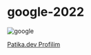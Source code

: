 # google-2022

![google](https://user-images.githubusercontent.com/112481266/190000397-482d3e99-5c2a-4e0c-bbc3-7a0722a8d1fc.png)

[Patika.dev Profilim](https://app.patika.dev/zeynepakkaya)
